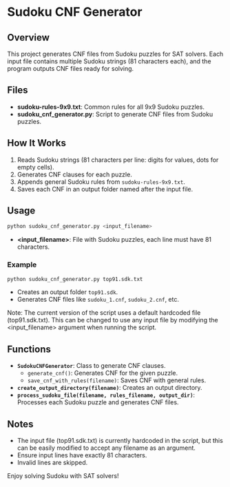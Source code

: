 # Sudoku CNF Generator

## Overview

This project generates CNF files from Sudoku puzzles for SAT solvers. Each input file contains multiple Sudoku strings (81 characters each), and the program outputs CNF files ready for solving.

## Files

- **sudoku-rules-9x9.txt**: Common rules for all 9x9 Sudoku puzzles.
- **sudoku\_cnf\_generator.py**: Script to generate CNF files from Sudoku puzzles.

## How It Works

1. Reads Sudoku strings (81 characters per line: digits for values, dots for empty cells).
2. Generates CNF clauses for each puzzle.
3. Appends general Sudoku rules from `sudoku-rules-9x9.txt`.
4. Saves each CNF in an output folder named after the input file.

## Usage

```sh
python sudoku_cnf_generator.py <input_filename>
```

- **\<input\_filename>**: File with Sudoku puzzles, each line must have 81 characters.

### Example

```sh
python sudoku_cnf_generator.py top91.sdk.txt
```

- Creates an output folder `top91.sdk`.
- Generates CNF files like `sudoku_1.cnf`, `sudoku_2.cnf`, etc.

Note: The current version of the script uses a default hardcoded file (top91.sdk.txt). 
This can be changed to use any input file by modifying the <input_filename> argument when running the script.

## Functions

- **`SudokuCNFGenerator`**: Class to generate CNF clauses.
  - `generate_cnf()`: Generates CNF for the given puzzle.
  - `save_cnf_with_rules(filename)`: Saves CNF with general rules.
- **`create_output_directory(filename)`**: Creates an output directory.
- **`process_sudoku_file(filename, rules_filename, output_dir)`**: Processes each Sudoku puzzle and generates CNF files.

## Notes
- The input file (top91.sdk.txt) is currently hardcoded in the script, but this can be easily modified to accept any filename as an argument.
- Ensure input lines have exactly 81 characters.
- Invalid lines are skipped.

Enjoy solving Sudoku with SAT solvers!

